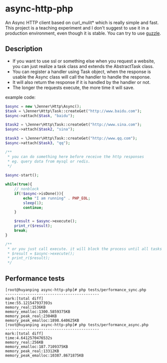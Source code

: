 # async-http-php
An Async HTTP client based on curl_mulit* which is really simple and fast.  
This project is a teaching experiment and I don't suggest to use it in a production environment, even though it is stable.
You can try to use [guzzle](http://docs.guzzlephp.org/en/latest/quickstart.html#async-requests).

Description
-----------------
- If you want to use ssl or something else when you request a website, you can just realize a task class and extends the AbstractTask class.
- You can register a handler using Task object, when the response is usable the Async class will call the handler to handle the response.
- It will also return the response if it is handled by the handler or not.
- The longer the requests execute, the more time it will save.

example code:
```php
$async = new \Jenner\Http\Async();
$task = \Jenner\Http\Task::createGet("http://www.baidu.com");
$async->attach($task, "baidu");

$task2 = \Jenner\Http\Task::createGet("http://www.sina.com");
$async->attach($task2, "sina");

$task3 = \Jenner\Http\Task::createGet("http://www.qq.com");
$async->attach($task3, "qq");

/**
 * you can do something here before receive the http responses
 * eg. query data from mysql or redis.
 */
 
$async-start();

while(true){
    // nonblock
    if(!$async->isDone()){
        echo "I am running" . PHP_EOL;
        sleep(1);
        continue;
    }

    $result = $async->execute();
    print_r($result);
    break;
}

/**
 * or you just call execute. it will block the process until all tasks are done.
 * $result = $async->execute();
 * print_r($result);
 */
```

Performance tests
---------------------
```shell
[root@huyanping async-http-php]# php tests/performance_sync.php  
------------------------------------------
mark:[total diff]
time:55.121547937393s
memory_real:1536KB
memory_emalloc:1300.5859375KB
memory_peak_real:2304KB
memory_peak_emalloc:1898.640625KB
[root@huyanping async-http-php]# php tests/performance_async.php 
------------------------------------------
mark:[total diff]
time:4.6412570476532s
memory_real:256KB
memory_emalloc:187.7109375KB
memory_peak_real:13312KB
memory_peak_emalloc:10387.8671875KB
```

